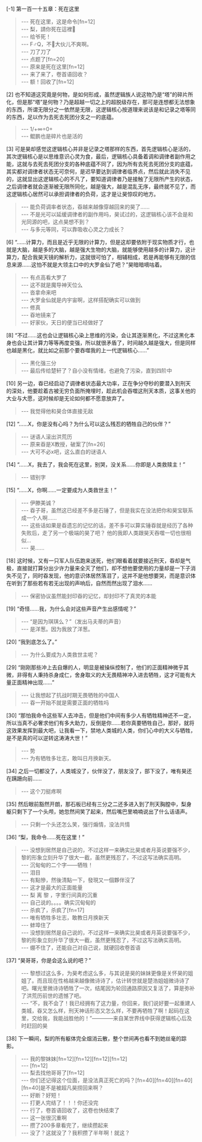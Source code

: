 
[-1] 第一百一十五章：死在这里
>--- 死在这里，这是命令[fn=12]<br>
>--- 梨，請你死在這裡🐶<br>
>--- 给爷死！<br>
>--- F♂Q，不🔪大伙儿不爽啊。<br>
>--- 刀了刀了<br>
>--- 点题了[fn=20]<br>
>--- 原来是死在这里[fn=12]<br>
>--- 来了来了，卷首语回收？<br>
>--- 额！回收了[fn=12]<br>

[2] 也不知道这究竟是何物，是如何形成，虽然逻辑族人说这物乃是“塔”的碎片所化，但是那“塔”是何物？乃是超越一切之上的超脱级存在，那可是连想都无法想象的东西，所谓无限分之一依然是无限，这逻辑核心按道理来说该是和记录之塔等同的东西，足以作为去死去死团分支之一的底蕴。
>--- 1/+∞=0+<br>
>--- 鲲鹏也是碎片也是活的<br>

[3] 可是昊却感觉这逻辑核心并非是记录之塔那样的东西，首先逻辑核心是活的，其次逻辑核心是以思维意识心灵为食，最后，逻辑核心具备着调和调律者副作用之能，这就与去死去死团分支的各种底蕴不同了，因为所有去死去死团分支的底蕴，其实都对调律者状态无可奈何，是迟早要达到调律者临界点，然后就此消失不见的，这就显出这逻辑核心的不凡了，要知道调律者乃是接触了无限所产生的状态，之后调律者就会逐渐被无限所同化，越是强大，越是混乱无序，最终就不见了，而这逻辑核心居然可以承担调律者的负荷，这才是让昊惊叹的地方。
>--- 能负荷调率者状态，昋越来越像穿越回来的昊了……<br>
>--- 不是光可以延缓调律者的副作用吗，昊试过的，这逻辑核心该不会是和光同源的吧，这点昊想不到？<br>
>--- 与多元等同，可以靠吸收心灵之力成长？<br>

[6] “……计算力，而且是近乎无限的计算力，但是这却要依附于现实物质才行，也就是大脑，越是多的大脑，越是强大生物的大脑，就能够使用越多的计算力，这计算力，配合我昊天镜的解析力，这就很可怕了，相辅相成，若是再能够有无限的信息来源……这怕不就是大领主口中的大罗金仙了吧？”昊暗暗嘀咕着。
>--- 有点高看大罗了<br>
>--- 这不就是魔导神天位么<br>
>--- 沓拿命来吧<br>
>--- 大罗金仙就是内宇宙啊，这样搭配确实可以做到<br>
>--- 修真<br>
>--- 昋地镜来了<br>
>--- 好家伙，天日的便当已经做好了<br>

[8] “不过……这也会让逻辑核心染上思维的污染，会让其逐渐黑化，不过这黑化本身也会让其计算力等等再度变强，所以就很矛盾了，时间越久越是强大，但是同样也越是黑化，就比如之前那个要吞噬我的上一代逻辑核心……”
>--- 黑化强三分<br>
>--- 最后传给楚轩了？自小没有情绪，也避免了污染，直到四阶中<br>

[10] 另一边，昋已经启动了调律者状态最大功率，正在争分夺秒的要潜入到刑天的深处，他要趁着古被无穷负面所掩埋时，趁此机会吞噬这刑天本质，这事关他的大业与大愿，这时候却是无论如何都不愿意放弃了。
>--- 我觉得他和昊合体直接无敌<br>

[12] “……X，你是没有心吗？为什么可以这么残忍的牺牲自己的伙伴？”
>--- 谜语人滚出洪荒历<br>
>--- 原来昋是X教授，破案了[fn=26]<br>
>--- 大可不必x吧，这么直白的谜语人<br>

[14] “……X，我去了，我会死在这里，别哭，没关系……你即是人类救赎主！”
>--- 错别字<br>

[15] “……X，你啊……一定要成为人类救世主！”
>--- 伊滕美诚？<br>
>--- 昋子哥，虽然这已经差不多是石锤了，但是我实在没法把你和昊宝联系成一个人啊……<br>
>--- 这些话如果是昋遗忘的记忆的话，差不多可以算实锤昋就是经历了各种失败后，走了另一个极端的昊了吧？
他的我即人类跟昊天吞噬一切也很相似…<br>
>--- 昊……<br>

[18] 这时候，又有一只军人队伍跑来送死，他们眼看着就要接近刑天，昋却是气极，直接就打算分出少许力量来全灭了他们，却不想他要使用的力量却是一下子消失不见了，同时昋发现，他的意识体居然落泪了，这并不是他想要哭，而是意识体在听到了那些若有若无出现的声响后，自然而然出现了泪水……
>--- 保密协议虽然能封印昋的记忆，却封印不了真灵的本能<br>

[19] “奇怪……我，为什么会对这些声音产生出感情呢？”
>--- “是因为琪琪么？”（发出马夫蒂的声音）<br>
>--- 是洋葱。因为我放了洋葱。<br>

[20] “我到底怎么了。”
>--- 为什么要成为人类救世主呢？<br>

[29] “刚刚那些冲上去自爆的人，明显是被操纵控制了，他们的正面精神微乎其微，非得有人秉持杀身成仁，舍身取义的大无畏精神冲入进去牺牲，这才可能有大量正面精神出现……”
>--- 让我想起了抗战时期无畏牺牲的中国人<br>
>--- 昋一开始不就是需要正面的牺牲吗<br>

[30] “那怕我命令这些军人去冲击，但是他们中间有多少人有牺牲精神还不一定，所以当真不必奢求他们有多大助力，反倒是你……若你真要牺牲自己，那好，就将这效果发挥到最大吧，让我看一下，禁地人类城的人类，你们心中的大义与牺牲，是不是真的可以逆转这涛涛大世！”
>--- 势<br>
>--- 为有牺牲多壮志，敢叫日月换新天。<br>

[34] 之后一切都没了，人类城没了，伙伴没了，朋友没了，部下没了，唯有昊还在蹒跚向前……
>--- 这个刀挺疼啊<br>

[35] 然后眼前豁然开朗，那石板已经有三分之二还多进入到了刑天胸膛中，梨身躯只剩下了一个头颅，她忽然间笑了起来，然后嘴巴里喃喃说出了什么话语声。
>--- 只剩一个头还怎么笑，强行煽情，没法共情<br>

[36] “梨，我命令……死在这里！”
>--- 没想到居然是自己说的，不过这样一来确实比昊或者月英说要强不少，黎的形象立刻升华了很大一截，虽然更残忍了，不过这写法确实高明。<br>
>--- 沉甸甸的二个字——牺牲！<br>
>--- 泪目<br>
>--- 有點慘，然後清點一下，發現又一個夥伴沒了<br>
>--- 这才是最大的正面能量<br>
>--- 梨 离 黎 ，字里行间真的沉重<br>
>--- 自己说的。。。。确实沉甸甸的<br>
>--- 杀疯了，杀疯了[fn=17]<br>
>--- 唯有牺牲多壮志，敢教日月换新天<br>
>--- 蚌埠住了<br>
>--- 没想到居然是自己说的，不过这样一来确实比昊或者月英说要强不少，黎的形象立刻升华了很大一截，虽然更残忍了，不过这写法确实高明。<br>
>--- 绷不住了，还能自己对自己说，就硬回收卷首语<br>

[37] “昊哥哥，你是会这么说的吧？”
>--- 黎想过这么多，为昊考虑这么多，与其说是昊的妹妹更像是关怀昊的姐姐了。而且现在性格越来越像微诗诗了，估计转世就是楚浩姐姐微诗诗了吧。曙光里微诗诗牺牲了一次，结尾因为轮回通路原因又复活了，算是弥补了洪荒历前世的遗憾了吧。<br>
>--- “不，我不会了！我已经拥有了这力量，你回来，我们说好要一起重建人类城，昋又怎么样，刑天神话形态又怎么样，不要再牺牲了啊！起码在这里，交给我，我能战胜他的！”————来自某世界线中获得逻辑核心后及时赶回的昊<br>

[38] 下一瞬间，梨的所有躯体完全烟消云散，整个世间再也看不到她丝毫的踪影。
>--- 我的黎妹妹[fn=12][fn=12][fn=12][fn=12]<br>
>--- [fn=12]<br>
>--- 梨去找他哥哥了[fn=12]<br>
>--- 你们还记得这个位面，是没法真正死亡的吗？[fn=40][fn=40][fn=40][fn=40]是不是被超凡昊捞回来啊？<br>
>--- 好断？好短！<br>
>--- 打更人完结了！！！你还没完<br>
>--- 行了，卷首语回收了，这卷也快结束了<br>
>--- 这一张很沉重啊<br>
>--- 攒了200多章看完了，继续攒起来<br>
>--- 没了？这就没了？我积攒了半年啊！就这？<br>
